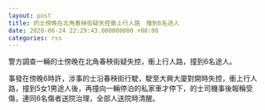 ```yaml
---
layout: post
title: 的士傍晚在北角春秧街疑失控衝上行人路　撞到6名途人
date: 2020-06-24 22:29:43.000000000 +08:00
categories: rss
---
```


警方調查一輛的士傍晚在北角春秧街疑失控，衝上行人路，撞到6名途人。

事發在傍晚6時許，涉事的士沿春秧街行駛，駛至大興大廈對開時失控，衝上行人路，撞到5女1男途人後，再撞向一輛停泊的私家車才停下，的士司機事後報稱受傷，連同6名傷者送院治理，全部人送院時清醒。
